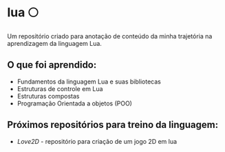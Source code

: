 # lua 🌕
Um repositório criado para anotação de conteúdo da minha trajetória na aprendizagem da linguagem Lua.

## O que foi aprendido:
- Fundamentos da linguagem Lua e suas bibliotecas
- Estruturas de controle em Lua
- Estruturas compostas
- Programação Orientada a objetos (POO)

## Próximos repositórios para treino da linguagem:
- *Love2D* - repositório para criação de um jogo 2D em lua
